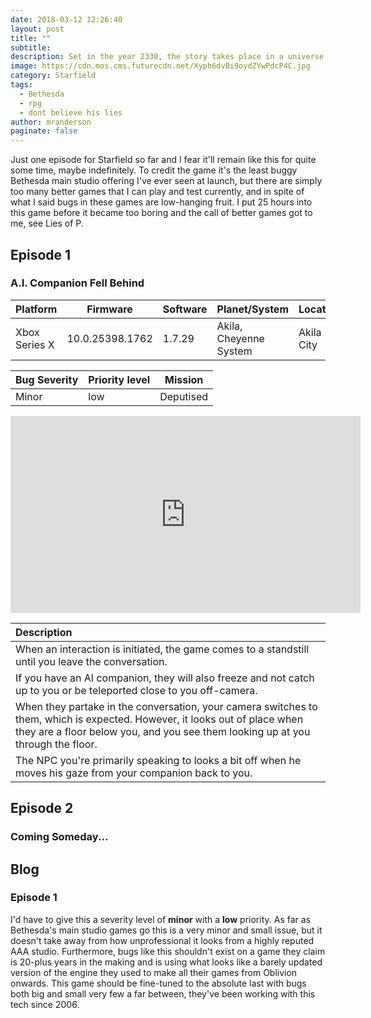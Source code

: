 ```yaml
---
date: 2018-03-12 12:26:40
layout: post
title: ""
subtitle: 
description: Set in the year 2330, the story takes place in a universe where humanity has gone interstellar and is exploring new planets. The player takes on the role of a miner in an area of space called 'Settled Systems', who is assigned to gather and extract minerals from a moon.
image: https://cdn.mos.cms.futurecdn.net/Xyph6dvBi9oydZYwPdcP4C.jpg
category: Starfield
tags:
  - Bethesda
  - rpg
  - dont believe his lies
author: mranderson
paginate: false
---
```


Just one episode for Starfield so far and I fear it'll remain like this for quite some time, maybe indefinitely. To credit the game it's the least buggy Bethesda main studio offering I've ever seen at launch, but there are simply too many better games that I can play and test currently, and in spite of what I said bugs in these games are low-hanging fruit. I put 25 hours into this game before it became too boring and the call of better games got to me, see Lies of P.



## Episode 1
### A.I. Companion Fell Behind

| Platform      | Firmware        | Software | Planet/System          | Location   |
| ------------- | --------------- | -------- | ---------------------- | ---------- |
| Xbox Series X | 10.0.25398.1762 | 1.7.29   | Akila, Cheyenne System | Akila City |

| Bug Severity | Priority level | Mission   |
| ------------ | -------------- | --------- |
| Minor        | low            | Deputised |

<iframe width="560" height="315" src="https://www.youtube.com/embed/YTx-Ni-Ixwo?si=ngfyOemBQ42zH1GM" title="YouTube video player" frameborder="0" allow="accelerometer; autoplay; clipboard-write; encrypted-media; gyroscope; picture-in-picture; web-share" allowfullscreen></iframe>

| Description |
| :-- |
| When an interaction is initiated, the game comes to a standstill until you leave the conversation. |
| If you have an AI companion, they will also freeze and not catch up to you or be teleported close to you off-camera. |
| When they partake in the conversation, your camera switches to them, which is expected. However, it looks out of place when they are a floor below you, and you see them looking up at you through the floor. |
| The NPC you're primarily speaking to looks a bit off when he moves his gaze from your companion back to you. |



## Episode 2

### Coming Someday...

## Blog

### Episode 1
I'd have to give this a severity level of **minor** with a **low** priority. As far as Bethesda's main studio games go this is a very minor and small issue, but it doesn't take away from how unprofessional it looks from a highly reputed AAA studio. Furthermore, bugs like this shouldn't exist on a game they claim is 20-plus years in the making and is using what looks like a barely updated version of the engine they used to make all their games from Oblivion onwards. This game should be fine-tuned to the absolute last with bugs both big and small very few a far between, they've been working with this tech since 2006.